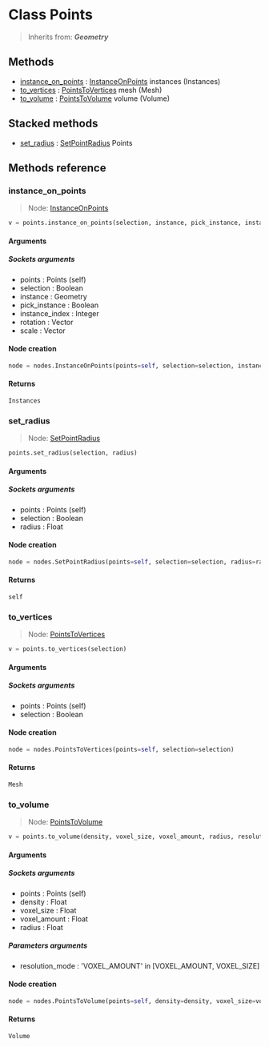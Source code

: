 
# Class Points

> Inherits from: ***Geometry***

## Methods



- [instance_on_points](#instance_on_points) : [InstanceOnPoints](../nodes/InstanceOnPoints.md) instances (Instances)
- [to_vertices](#to_vertices) : [PointsToVertices](../nodes/PointsToVertices.md) mesh (Mesh)
- [to_volume](#to_volume) : [PointsToVolume](../nodes/PointsToVolume.md) volume (Volume)



## Stacked methods



- [set_radius](#set_radius) : [SetPointRadius](../nodes/SetPointRadius.md) Points



## Methods reference


### instance_on_points

> Node: [InstanceOnPoints](../nodes/{self.node_name}.md)

```python
v = points.instance_on_points(selection, instance, pick_instance, instance_index, rotation, scale)
```


#### Arguments


##### Sockets arguments



- points : Points (self)
- selection : Boolean
- instance : Geometry
- pick_instance : Boolean
- instance_index : Integer
- rotation : Vector
- scale : Vector



#### Node creation


```python
node = nodes.InstanceOnPoints(points=self, selection=selection, instance=instance, pick_instance=pick_instance, instance_index=instance_index, rotation=rotation, scale=scale)
```


#### Returns

    Instances

### set_radius

> Node: [SetPointRadius](../nodes/{self.node_name}.md)

```python
points.set_radius(selection, radius)
```


#### Arguments


##### Sockets arguments



- points : Points (self)
- selection : Boolean
- radius : Float



#### Node creation


```python
node = nodes.SetPointRadius(points=self, selection=selection, radius=radius)
```


#### Returns

    self

### to_vertices

> Node: [PointsToVertices](../nodes/{self.node_name}.md)

```python
v = points.to_vertices(selection)
```


#### Arguments


##### Sockets arguments



- points : Points (self)
- selection : Boolean



#### Node creation


```python
node = nodes.PointsToVertices(points=self, selection=selection)
```


#### Returns

    Mesh

### to_volume

> Node: [PointsToVolume](../nodes/{self.node_name}.md)

```python
v = points.to_volume(density, voxel_size, voxel_amount, radius, resolution_mode)
```


#### Arguments


##### Sockets arguments



- points : Points (self)
- density : Float
- voxel_size : Float
- voxel_amount : Float
- radius : Float



##### Parameters arguments



- resolution_mode : 'VOXEL_AMOUNT' in [VOXEL_AMOUNT, VOXEL_SIZE]



#### Node creation


```python
node = nodes.PointsToVolume(points=self, density=density, voxel_size=voxel_size, voxel_amount=voxel_amount, radius=radius, resolution_mode=resolution_mode)
```


#### Returns

    Volume
